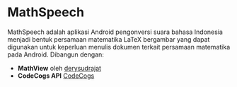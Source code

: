 # MathSpeech

MathSpeech adalah aplikasi Android pengonversi suara bahasa Indonesia menjadi bentuk persamaan matematika LaTeX bergambar yang dapat digunakan untuk keperluan menulis dokumen terkait persamaan matematika pada Android. Dibangun dengan:

- **MathView** oleh [derysudrajat](https://github.com/derysudrajat/math-view)
- **CodeCogs API** [CodeCogs](https://latex.codecogs.com/)
